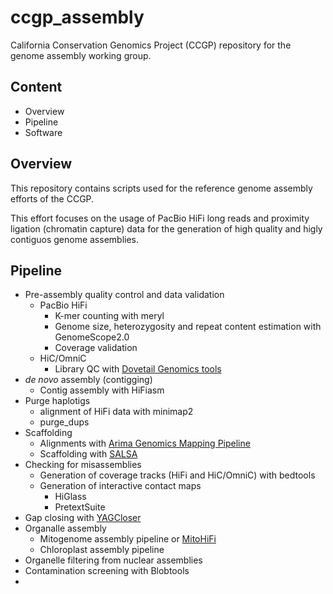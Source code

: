 # ccgp_assembly

California Conservation Genomics Project (CCGP) repository for the genome assembly working group.

## Content

- Overview
- Pipeline
- Software 

## Overview

This repository contains scripts used for the reference genome assembly efforts of the CCGP. 

This effort focuses on the usage of PacBio HiFi long reads and proximity ligation (chromatin capture) data
for the generation of high quality and higly contiguos genome assemblies.


## Pipeline

- Pre-assembly quality control and data validation
    - PacBio HiFi  
        - K-mer counting with meryl
        - Genome size, heterozygosity and repeat content estimation with GenomeScope2.0
        - Coverage validation
    - HiC/OmniC
        - Library QC with [Dovetail Genomics tools](https://github.com/dovetail-genomics/dovetail_tools)
- *de novo* assembly (contigging)
    - Contig assembly with HiFiasm
- Purge haplotigs
    - alignment of HiFi data with minimap2 
    - purge_dups
- Scaffolding
    - Alignments with [Arima Genomics Mapping Pipeline](https://github.com/ArimaGenomics/mapping_pipeline) 
    - Scaffolding with [SALSA](https://www.github.com/marbl/SALSA)
- Checking for misassemblies
    - Generation of coverage tracks (HiFi and HiC/OmniC) with bedtools
    - Generation of interactive contact maps
        -  HiGlass
        -  PretextSuite
- Gap closing with [YAGCloser](https://www.github.com/merlyescalona/yagcloser)
- Organalle assembly
    - Mitogenome assembly pipeline or [MitoHiFi](https://github.com/marcelauliano/MitoHiFi)
    - Chloroplast assembly pipeline
- Organelle filtering from nuclear assemblies
- Contamination screening with Blobtools
-  
